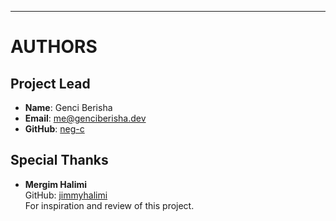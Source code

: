 ---

# AUTHORS

## Project Lead

- **Name**: Genci Berisha
- **Email**: me@genciberisha.dev
- **GitHub**: [neg-c](https://github.com/neg-c)

## Special Thanks

- **Mergim Halimi**\
  GitHub: [jimmyhalimi](https://github.com/jimmyhalimi)\
  For inspiration and review of this project.
